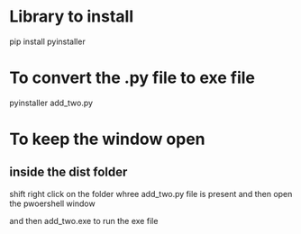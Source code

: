 # Library to install 
pip install pyinstaller

# To convert the .py file to exe file
pyinstaller add_two.py

# To keep the window open
## inside the dist folder
shift right click on the folder whree add_two.py file is present
and then open the pwoershell window

and then add_two.exe  to run the exe file
